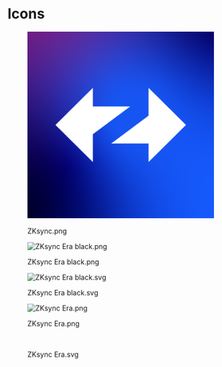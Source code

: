 # Icons

<figure><img src="../../../.gitbook/assets/ZKsync_PFP_FINAL.png" alt="" width="375"><figcaption><p>ZKsync.png</p></figcaption></figure>

<div>

<figure><img src="../../../.gitbook/assets/icon_zkSync_Era_black.png" alt="ZKsync Era black.png" width="375"><figcaption><p>ZKsync Era black.png</p></figcaption></figure>

 

<figure><img src="../../../.gitbook/assets/icon_zkSync_Era_black.svg" alt="ZKsync Era black.svg" width="375"><figcaption><p>ZKsync Era black.svg</p></figcaption></figure>

</div>

<div>

<figure><img src="../../../.gitbook/assets/icon_zkSync_Era.png" alt="ZKsync Era.png" width="375"><figcaption><p>ZKsync Era.png</p></figcaption></figure>

 

<figure><img src="../../../.gitbook/assets/icon_zkSync_Era.svg" alt="" width="375"><figcaption><p>ZKsync Era.svg</p></figcaption></figure>

</div>
